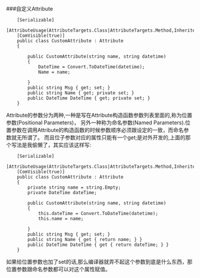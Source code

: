 ###自定义Attribute
```
    [Serializable]
    [AttributeUsage(AttributeTargets.Class|AttributeTargets.Method,Inherited=false,AllowMultiple=true)]
    [ComVisible(true)]
    public class CustomAttribute : Attribute
    {
        
        public CustomAttribute(string name, string datetime)
        {
            DateTime = Convert.ToDateTime(datetime);
            Name = name;

        }
        public string Msg { get; set; }
        public string Name { get; private set; }
        public DateTime DateTime { get; private set; }
    }
```

Attribute的参数分为两种,一种是写在Attribute构造函数参数列表里面的,称为位置参数(Positional Parameters)，
另外一种称为命名参数(Named Parameters).位置参数在调用Attribute的构造函数的时候参数顺序必须跟设定的一致，而命名参数就无所谓了。
而且位子参数对应的属性只能有一个get;是对外开发的,上面的那个写法是我偷懒了，其实应该这样写:
```
    [Serializable]
    [AttributeUsage(AttributeTargets.Class|AttributeTargets.Method,Inherited=false,AllowMultiple=true)]
    [ComVisible(true)]
    public class CustomAttribute : Attribute
    {
        private string name = string.Empty;
        private DateTime dateTime;

        public CustomAttribute(string name, string datetime)
        {
            this.dateTime = Convert.ToDateTime(datetime);
            this.name = name;

        }
        public string Msg { get; set; }
        public string Name { get { return name; } }
        public DateTime DateTime { get { return dateTime; } }
    }
```

如果给位置参数也加了set的话,那么编译器就弄不起这个参数到底是什么东西，那位置参数跟命名参数都可以对这个属性赋值。
